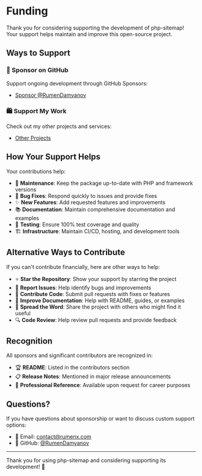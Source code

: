 # Funding

Thank you for considering supporting the development of php-sitemap! Your support helps maintain and improve this open-source project.

## Ways to Support

### 💝 Sponsor on GitHub

Support ongoing development through GitHub Sponsors:

- [Sponsor @RumenDamyanov](https://github.com/sponsors/RumenDamyanov)

### 🛍️ Support My Work

Check out my other projects and services:

- [Other Projects](https://github.com/RumenDamyanov)

## How Your Support Helps

Your contributions help:

- 🔧 **Maintenance**: Keep the package up-to-date with PHP and framework versions
- 🐛 **Bug Fixes**: Respond quickly to issues and provide fixes
- ✨ **New Features**: Add requested features and improvements
- 📚 **Documentation**: Maintain comprehensive documentation and examples
- 🧪 **Testing**: Ensure 100% test coverage and quality
- 🏗️ **Infrastructure**: Maintain CI/CD, hosting, and development tools

## Alternative Ways to Contribute

If you can't contribute financially, here are other ways to help:

- ⭐ **Star the Repository**: Show your support by starring the project
- 🐛 **Report Issues**: Help identify bugs and improvements
- 📝 **Contribute Code**: Submit pull requests with fixes or features
- 📖 **Improve Documentation**: Help with README, guides, or examples
- 💬 **Spread the Word**: Share the project with others who might find it useful
- 🔍 **Code Review**: Help review pull requests and provide feedback

## Recognition

All sponsors and significant contributors are recognized in:

- 🏆 **README**: Listed in the contributors section
- 📋 **Release Notes**: Mentioned in major release announcements
- 💼 **Professional Reference**: Available upon request for career purposes

## Questions?

If you have questions about sponsorship or want to discuss custom support options:

- 📧 Email: [contact@rumenx.com](mailto:contact@rumenx.com)
- 🐙 GitHub: [@RumenDamyanov](https://github.com/RumenDamyanov)

---

Thank you for using php-sitemap and considering supporting its development! 🙏

